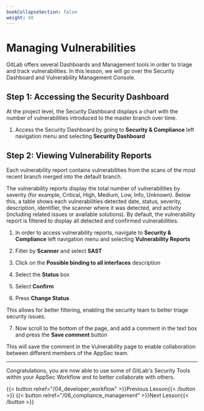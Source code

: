 ```yaml
---
bookCollapseSection: false
weight: 60
---
```


# Managing Vulnerabilities

GitLab offers several Dashboards and Management tools in order to triage
and track vulnerabilities. In this lesson, we will go over the Security
Dashboard and Vulnerability Management Console.

## Step 1: Accessing the Security Dashboard

At the project level, the Security Dashboard displays a chart with the number of vulnerabilities introduced to the master branch over time. 

1. Access the Security Dashboard by going to **Security & Compliance** left navigation menu and selecting **Security Dashboard**

## Step 2: Viewing Vulnerability Reports

Each vulnerability report contains vulnerabilities from the scans of the most recent branch merged into the default branch.

The vulnerability reports display the total number of vulnerabilities by severity (for example, Critical, High, Medium, Low, Info, Unknown). Below this, a table shows each vulnerabilities detected date, status, severity, description, identifier, the scanner where it was detected, and activity (including related issues or available solutions). By default, the vulnerability report is filtered to display all detected and confirmed vulnerabilities.

1. In order to access vulnerability reports, navigate to **Security & Compliance** left navigation menu and selecting **Vulnerability Reports** 

2. Filter by **Scanner** and select **SAST**

3. Click on the **Possible binding to all interfaces** description

4. Select the **Status** box

5. Select **Confirm**

6. Press **Change Status**

This allows for better filtering, enabling the security team to better triage security issues.

7. Now scroll to the bottom of the page, and add a comment in the text box and press the **Save comment** button

This will save the comment in the Vulnerability page to enable collaboration between different members of the AppSec team.

---

Congratulations, you are now able to use some of GitLab's Security Tools within
your AppSec Workflow and to better collaborate with others.

{{< button relref="/04_developer_workflow" >}}Previous Lesson{{< /button >}}
{{< button relref="/06_compliance_management" >}}Next Lesson{{< /button >}}
